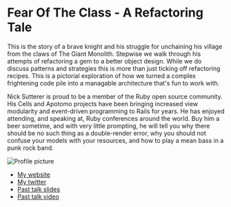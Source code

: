 # Fear Of The Class - A Refactoring Tale

This is the story of a brave knight and his struggle for unchaining his village from the claws of The Giant Monolith. Stepwise we walk through his attempts of refactoring a gem to a better object design. While we do discuss patterns and strategies this is more than just ticking off refactoring recipes. This is a pictorial exploration of how we turned a complex frightening code pile into a managable architecture that's fun to work with.


Nick Sutterer is proud to be a member of the Ruby open source community. His Cells and Apotomo projects have been bringing increased view modularity and event-driven programming to Rails for years. He has enjoyed attending, and speaking at, Ruby conferences around the world. Buy him a beer sometime, and with very little prompting, he will tell you why there should be no such thing as a double-render error, why you should not confuse your models with your resources, and how to play a mean bass in a punk rock band.

![Profile picture](https://raw.github.com/rubyaustralia/rubyconfau-2014-cfp/master/example/profile_picture.jpg)

- [My website](http://nicksda.apotomo.de)
- [My twitter](https://twitter.com/apotonick)
- [Past talk slides](https://speakerdeck.com/apotonick/off-the-tracks)
- [Past talk video](http://confy.wecode.io/talks/2012/rubyconfar/off-the-tracks-challenging-the-rails-mindset)
